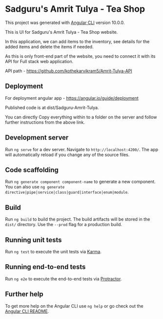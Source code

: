 # Sadguru's Amrit Tulya - Tea Shop

This project was generated with [Angular CLI](https://github.com/angular/angular-cli) version 10.0.0.

This is UI for Sadguru's Amrit Tulya - Tea Shop website.

In this application, we can add items to the inventory, see details for the added items and delete the items if needed.

As this is only front-end part of the website, you need to connect it with its API for Full stack web application.

API path - https://github.com/kothekarvikram5/Amrit-Tulya-API

## Deployment
For deployment angular app - https://angular.io/guide/deployment

Published code is at dist/Sadguru-Amrit-Tulya. 

You can directly Copy everything within to a folder on the server and follow further instructions from the above link.

## Development server

Run `ng serve` for a dev server. Navigate to `http://localhost:4200/`. The app will automatically reload if you change any of the source files.

## Code scaffolding

Run `ng generate component component-name` to generate a new component. You can also use `ng generate directive|pipe|service|class|guard|interface|enum|module`.

## Build

Run `ng build` to build the project. The build artifacts will be stored in the `dist/` directory. Use the `--prod` flag for a production build.

## Running unit tests

Run `ng test` to execute the unit tests via [Karma](https://karma-runner.github.io).

## Running end-to-end tests

Run `ng e2e` to execute the end-to-end tests via [Protractor](http://www.protractortest.org/).

## Further help

To get more help on the Angular CLI use `ng help` or go check out the [Angular CLI README](https://github.com/angular/angular-cli/blob/master/README.md).
